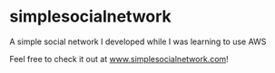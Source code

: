 # simplesocialnetwork
A simple social network I developed while I was learning to use AWS

Feel free to check it out at www.simplesocialnetwork.com!
